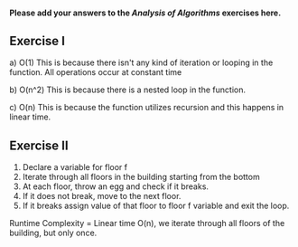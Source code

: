 #### Please add your answers to the ***Analysis of  Algorithms*** exercises here.

## Exercise I

a) O(1)
This is because there isn't any kind of iteration or looping in the function. All operations occur at constant time


b) O(n^2)
This is because there is a nested loop in the function.


c) O(n)
This is because the function utilizes recursion and this happens in linear time.

## Exercise II

1. Declare a variable for floor f
2. Iterate through all floors in the building starting from the bottom
3. At each floor, throw an egg and check if it breaks.
4. If it does not break, move to the next floor.
5. If it breaks assign value of that floor to floor f variable and exit the loop.

Runtime Complexity = Linear time O(n), we iterate through all floors of the building, but only once.



